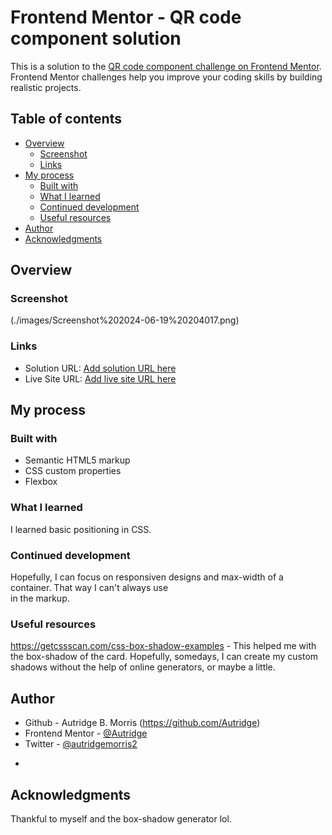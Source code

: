 # Frontend Mentor - QR code component solution

This is a solution to the [QR code component challenge on Frontend Mentor](https://www.frontendmentor.io/challenges/qr-code-component-iux_sIO_H). Frontend Mentor challenges help you improve your coding skills by building realistic projects.

## Table of contents

- [Overview](#overview)
  - [Screenshot](#screenshot)
  - [Links](#links)
- [My process](#my-process)
  - [Built with](#built-with)
  - [What I learned](#what-i-learned)
  - [Continued development](#continued-development)
  - [Useful resources](#useful-resources)
- [Author](#author)
- [Acknowledgments](#acknowledgments)

## Overview

### Screenshot

(./images/Screenshot%202024-06-19%20204017.png)

### Links

- Solution URL: [Add solution URL here](https://your-solution-url.com)
- Live Site URL: [Add live site URL here](https://your-live-site-url.com)

## My process

### Built with

- Semantic HTML5 markup
- CSS custom properties
- Flexbox

### What I learned

I learned basic positioning in CSS.

### Continued development

Hopefully, I can focus on responsiven designs and max-width of a container. That way I can't always use <br> in the markup.

### Useful resources

https://getcssscan.com/css-box-shadow-examples - This helped me with the box-shadow of the card.
Hopefully, somedays, I can create my custom shadows without the help of online generators, or maybe a little.

## Author

- Github - Autridge B. Morris (https://github.com/Autridge)
- Frontend Mentor - [@Autridge](https://www.frontendmentor.io/profile/Autridge)
- Twitter - [@autridgemorris2](https://x.com/autridgemorris2)

*

## Acknowledgments

Thankful to myself and the box-shadow generator lol.
